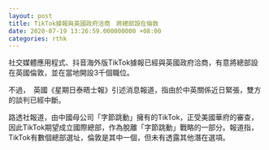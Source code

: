 ```yaml
---
layout: post
title: TikTok據報與英國政府洽商　將總部設在倫敦
date: 2020-07-19 13:26:59.000000000 +08:00
categories: rthk
---
```


社交媒體應用程式、抖音海外版TikTok據報已經與英國政府洽商，有意將總部設在英國倫敦，並在當地開設3千個職位。

不過，　英國《星期日泰晤士報》引述消息報道，指由於中英關係近日緊張，雙方的談判已經中斷。

路透社報道，由中國母公司「字節跳動」擁有的TikTok，正受美國華府的審查，因此TikTok期望成立國際總部，作為脫離「字節跳動」戰略的一部分。報道指，TikTok有數個總部選址，倫敦是其中一個，但未有透露其他潛在選項。
